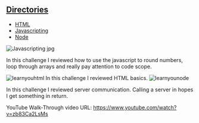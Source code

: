 <h2><u>Directories</u></h2>

<ul>
  <li><a href="https://github.com/naynay288/cs533-f23/tree/main/assignments/HAUGH/1/html">HTML</a></li>
  <li><a href="https://github.com/naynay288/cs533-f23/tree/main/assignments/HAUGH/1/javascript/javascripting">Javascripting</a></li>
  <li><a href="https://github.com/naynay288/cs533-f23/tree/main/assignments/HAUGH/1/node">Node</a></li>
</ul>

![Javascripting jpg](https://github.com/naynay288/cs533-f23/assets/33230570/a622c1cd-4eea-4ebd-8891-f14a4a849a60)

In this challenge I reviewed how to use the javascript to round numbers, loop through arrays and really pay attention to code scope.

![learnyouhtml](https://github.com/naynay288/cs533-f23/assets/33230570/23699b69-9ecf-419e-8a1b-bf32df54905c)
In this challenge I reviewed HTML basics.
![learnyounode](https://github.com/naynay288/cs533-f23/assets/33230570/c9134997-3da6-4fbf-8869-34f2c677e6bc)

In this challenge I reviewed server communication. Calling a server in hopes I get something in return.

YouTube Walk-Through video URL: https://www.youtube.com/watch?v=zb83Ca2LsMs
